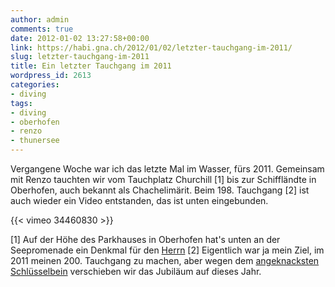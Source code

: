 ```yaml
---
author: admin
comments: true
date: 2012-01-02 13:27:58+00:00
link: https://habi.gna.ch/2012/01/02/letzter-tauchgang-im-2011/
slug: letzter-tauchgang-im-2011
title: Ein letzter Tauchgang im 2011
wordpress_id: 2613
categories:
- diving
tags:
- diving
- oberhofen
- renzo
- thunersee
---
```


Vergangene Woche war ich das letzte Mal im Wasser, fürs 2011. Gemeinsam mit Renzo tauchten wir vom Tauchplatz Churchill [1] bis zur Schiffländte in Oberhofen, auch bekannt als Chachelimärit. Beim 198. Tauchgang [2] ist auch wieder ein Video entstanden, das ist unten eingebunden.

{{< vimeo 34460830 >}}

[1] Auf der Höhe des Parkhauses in Oberhofen hat's unten an der Seepromenade ein Denkmal für den [Herrn](http://en.wikipedia.org/wiki/Churchill)
[2] Eigentlich war ja mein Ziel, im 2011 meinen 200. Tauchgang zu machen, aber wegen dem [angeknacksten Schlüsselbein](https://habi.gna.ch/2011/11/28/on-the-road/) verschieben wir das Jubiläum auf dieses Jahr.
